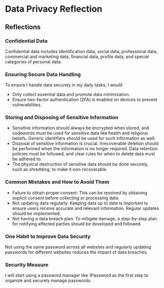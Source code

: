 # Data Privacy Reflection

## Reflections

### Confidential Data

Confidential data includes identification data, social data, professional data, commercial and marketing data, financial data, profile data, and special categories of personal data.

### Ensuring Secure Data Handling

To ensure I handle data securely in my daily tasks, I would

- Only collect essential data and promote data minimization.
- Ensure two-factor authentication (2FA) is enabled on devices to prevent vulnerabilities.

### Storing and Disposing of Sensitive Information

- Sensitive information should always be encrypted when stored, and codewords must be used for sensitive data like health and religious beliefs. Generic identifiers should be used for such information as well.
- Disposal of sensitive information is crucial. Irrecoverable deletion should be performed when the information is no longer required. Data retention policies must be followed, and clear rules for when to delete data must be adhered to.
- The physical destruction of sensitive data should be done securely, such as shredding, to make it non-recoverable.

### Common Mistakes and How to Avoid Them

- Failure to obtain proper consent: This can be resolved by obtaining explicit consent before collecting or processing data.
- Not updating data regularly: Keeping data up to date is important to ensure users receive accurate and relevant information. Regular updates should be implemented.
- Not having a data breach plan: To mitigate damage, a step-by-step plan for notifying affected parties should be developed and followed.

### One Habit to Improve Data Security

Not using the same password across all websites and regularly updating passwords for different websites reduces the impact of data breaches.

### Security Measure

I will start using a password manager like 1Password as the first step to organize and securely manage passwords.
